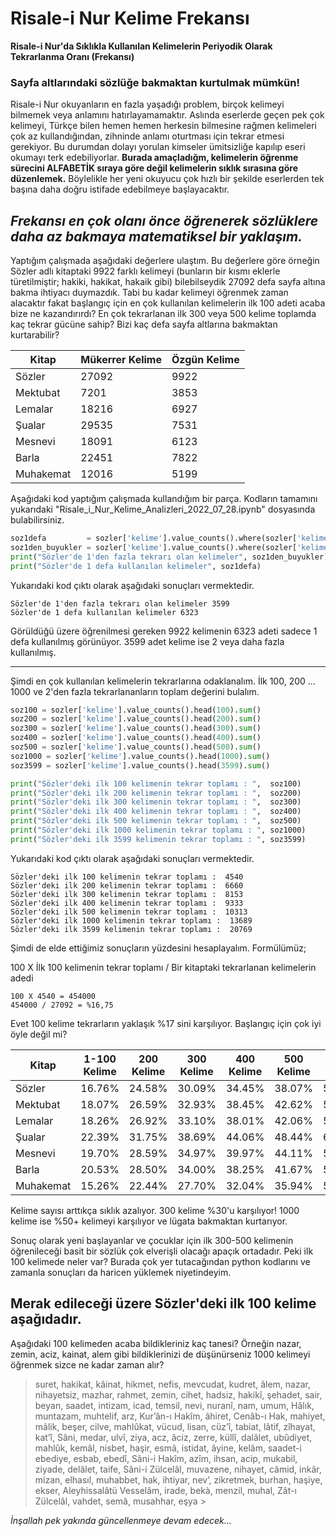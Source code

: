 # Risale-i Nur Kelime Frekansı

**Risale-i Nur'da Sıklıkla Kullanılan Kelimelerin Periyodik Olarak Tekrarlanma Oranı (Frekansı)**

### Sayfa altlarındaki sözlüğe bakmaktan kurtulmak mümkün!

Risale-i Nur okuyanların en fazla yaşadığı problem, birçok kelimeyi bilmemek veya anlamını hatırlayamamaktır.
Aslında eserlerde geçen pek çok kelimeyi, Türkçe bilen hemen hemen herkesin bilmesine rağmen kelimeleri çok az kullandığından, zihninde anlamı oturtması için tekrar etmesi gerekiyor. Bu durumdan dolayı yorulan kimseler ümitsizliğe kapılıp eseri okumayı terk edebiliyorlar.
**Burada amaçladığm, kelimelerin öğrenme sürecini ALFABETİK sıraya göre değil kelimelerin sıklık sırasına göre düzenlemek.**
Böylelikle her yeni okuyucu çok hızlı bir şekilde eserlerden tek başına daha doğru istifade edebilmeye başlayacaktır.
## *Frekansı en çok olanı önce öğrenerek sözlüklere daha az bakmaya matematiksel bir yaklaşım.*

Yaptığım çalışmada aşağıdaki değerlere ulaştım. Bu değerlere göre örneğin Sözler adlı kitaptaki 9922 farklı kelimeyi (bunların bir kısmı eklerle türetilmiştir; hakiki, hakikat, hakaik gibi) bilebilseydik 27092 defa sayfa altına bakma ihtiyacı duymazdık. Tabi bu kadar kelimeyi öğrenmek zaman alacaktır fakat başlangıç için en çok kullanılan kelimelerin ilk 100 adeti acaba bize ne kazandırırdı? En çok tekrarlanan ilk 300 veya 500 kelime toplamda kaç tekrar gücüne sahip? Bizi kaç defa sayfa altlarına bakmaktan kurtarabilir?

| Kitap     | Mükerrer Kelime | Özgün Kelime |
| --------- | --------------- | ------------ |
| Sözler    | 27092           | 9922         |
| Mektubat  | 7201            | 3853         |
| Lemalar   | 18216           | 6927         |
| Şualar    | 29535           | 7531         |
| Mesnevi   | 18091           | 6123         |
| Barla     | 22451           | 7822         |
| Muhakemat | 12016           | 5199         |

Aşağıdaki kod yaptığım çalışmada kullandığım bir parça. Kodların tamamını yukarıdaki "Risale_i_Nur_Kelime_Analizleri_2022_07_28.ipynb" dosyasında bulabilirsiniz.
```python
soz1defa         = sozler['kelime'].value_counts().where(sozler['kelime'].value_counts() == 1).dropna().size
soz1den_buyukler = sozler['kelime'].value_counts().where(sozler['kelime'].value_counts() > 1).dropna().size
print("Sözler'de 1'den fazla tekrarı olan kelimeler", soz1den_buyukler)
print("Sözler'de 1 defa kullanılan kelimeler", soz1defa)
```

Yukarıdaki kod çıktı olarak aşağıdaki sonuçları vermektedir.
```
Sözler'de 1'den fazla tekrarı olan kelimeler 3599
Sözler'de 1 defa kullanılan kelimeler 6323
```

Görüldüğü üzere öğrenilmesi gereken 9922 kelimenin 6323 adeti sadece 1 defa kullanılmış görünüyor.
3599 adet kelime ise 2 veya daha fazla kullanılmış.

--------

Şimdi en çok kullanılan kelimelerin tekrarlarına odaklanalım.
İlk 100, 200 ... 1000 ve 2'den fazla tekrarlananların toplam değerini bulalım.
```python
soz100 = sozler['kelime'].value_counts().head(100).sum()
soz200 = sozler['kelime'].value_counts().head(200).sum()
soz300 = sozler['kelime'].value_counts().head(300).sum()
soz400 = sozler['kelime'].value_counts().head(400).sum()
soz500 = sozler['kelime'].value_counts().head(500).sum()
soz1000 = sozler['kelime'].value_counts().head(1000).sum()
soz3599 = sozler['kelime'].value_counts().head(3599).sum()

print("Sözler'deki ilk 100 kelimenin tekrar toplamı : ",  soz100)
print("Sözler'deki ilk 200 kelimenin tekrar toplamı : ",  soz200)
print("Sözler'deki ilk 300 kelimenin tekrar toplamı : ",  soz300)
print("Sözler'deki ilk 400 kelimenin tekrar toplamı : ",  soz400)
print("Sözler'deki ilk 500 kelimenin tekrar toplamı : ",  soz500)
print("Sözler'deki ilk 1000 kelimenin tekrar toplamı : ", soz1000)
print("Sözler'deki ilk 3599 kelimenin tekrar toplamı : ", soz3599)
```
Yukarıdaki kod çıktı olarak aşağıdaki sonuçları vermektedir.
```
Sözler'deki ilk 100 kelimenin tekrar toplamı :  4540
Sözler'deki ilk 200 kelimenin tekrar toplamı :  6660
Sözler'deki ilk 300 kelimenin tekrar toplamı :  8153
Sözler'deki ilk 400 kelimenin tekrar toplamı :  9333
Sözler'deki ilk 500 kelimenin tekrar toplamı :  10313
Sözler'deki ilk 1000 kelimenin tekrar toplamı :  13689
Sözler'deki ilk 3599 kelimenin tekrar toplamı :  20769
```

Şimdi de elde ettiğimiz sonuçların yüzdesini hesaplayalım. Formülümüz;

100 X İlk 100 kelimenin tekrar toplamı / Bir kitaptaki tekrarlanan kelimelerin adedi

```
100 X 4540 = 454000
454000 / 27092 = %16,75
```

Evet 100 kelime tekrarların yaklaşık %17 sini karşılıyor. Başlangıç için çok iyi öyle değil mi?

| Kitap     | 1-100 Kelime | 200 Kelime | 300 Kelime | 400 Kelime | 500 Kelime | 1000 Kelime |
| --------- | ------------ | ---------- | ---------- | ---------- | ---------- | ----------- |
| Sözler    | 16.76%       | 24.58%     | 30.09%     | 34.45%     | 38.07%     | 50.53%      |
| Mektubat  | 18.07%       | 26.59%     | 32.93%     | 38.45%     | 42.62%     | 58.24%      |
| Lemalar   | 18.26%       | 26.92%     | 33.10%     | 38.01%     | 42.06%     | 55.58%      |
| Şualar    | 22.39%       | 31.75%     | 38.69%     | 44.06%     | 48.44%     | 62.46%      |
| Mesnevi   | 19.70%       | 28.59%     | 34.97%     | 39.97%     | 44.11%     | 58.65%      |
| Barla     | 20.53%       | 28.50%     | 34.00%     | 38.25%     | 41.67%     | 53.56%      |
| Muhakemat | 15.26%       | 22.44%     | 27.70%     | 32.04%     | 35.94%     | 50.02%      |

Kelime sayısı arttıkça sıklık azalıyor.
300 kelime %30'u karşılıyor!
1000 kelime ise %50+ kelimeyi karşılıyor ve lügata bakmaktan kurtarıyor.

Sonuç olarak yeni başlayanlar ve çocuklar için ilk 300-500 kelimenin öğrenileceği basit bir sözlük çok elverişli olacağı apaçık ortadadır.
Peki ilk 100 kelimede neler var?
Burada çok yer tutacağından python kodlarını ve zamanla sonuçları da haricen yüklemek niyetindeyim.

## Merak edileceği üzere Sözler'deki ilk 100 kelime aşağıdadır.

Aşağıdaki 100 kelimeden acaba bildikleriniz kaç tanesi?
Örneğin nazar, zemin, aciz, kainat, alem gibi bildiklerinizi de düşünürseniz 1000 kelimeyi öğrenmek sizce ne kadar zaman alır?

> suret, hakikat, kâinat, hikmet, nefis, mevcudat, kudret, âlem, nazar, nihayetsiz, mazhar, rahmet, zemin, cihet, hadsiz, hakikî, şehadet, sair, beyan, saadet, intizam, icad, temsil, nevi, nuranî, nam, umum, Hâlık, muntazam, muhtelif, arz, Kur’ân-ı Hakîm, âhiret, Cenâb-ı Hak, mahiyet, mâlik, beşer, cilve, mahlûkat, vücud, lisan, cüz’î, tabiat, lâtif, zîhayat, kat’î, Sâni, medar, ulvî, ziya, acz, âciz, zerre, küllî, dalâlet, ubûdiyet, mahlûk, kemâl, nisbet, haşir, esmâ, istidat, âyine, kelâm, saadet-i ebediye, esbab, ebedî, Sâni-i Hakîm, azîm, ihsan, acip, mukabil, ziyade, delâlet, taife, Sâni-i Zülcelâl, muvazene, nihayet, câmid, inkâr, mizan, elhasıl, muhabbet, hak, ihtiyar, nev’, zikretmek, burhan, haşiye, ekser, Aleyhissalâtü Vesselâm, irade, bekà, menzil, muhal, Zât-ı Zülcelâl, vahdet, semâ, musahhar, eşya  >

*İnşallah pek yakında güncellenmeye devam edecek...*
